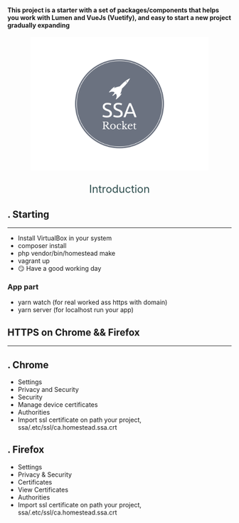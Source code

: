 <h4 style="font-style: revert">
This project is a starter with a set of packages/components that helps you work with Lumen and VueJs (Vuetify), and easy to start a new project gradually expanding
</h4>

<p align="center">
<img src=".github/ssa-logo.png" alt="drawing" width="400"/>
</p>

<p align="center" style="font-size: 1.5rem;color: darkslategrey">
Introduction
</p>

. Starting
- 
---

- Install VirtualBox in your system
- composer install
- php vendor/bin/homestead make
- vagrant up
- :smirk: Have a good working day

### App part

- yarn watch (for real worked ass https with domain)
- yarn server (for localhost run your app)

HTTPS on Chrome && Firefox
- 
---
. Chrome
- 

- Settings
- Privacy and Security
- Security
- Manage device certificates
- Authorities
- Import ssl certificate on path your project, ssa/.etc/ssl/ca.homestead.ssa.crt

. Firefox
- 

- Settings
- Privacy & Security
- Certificates
- View Certificates
- Authorities
- Import ssl certificate on path your project, ssa/.etc/ssl/ca.homestead.ssa.crt
